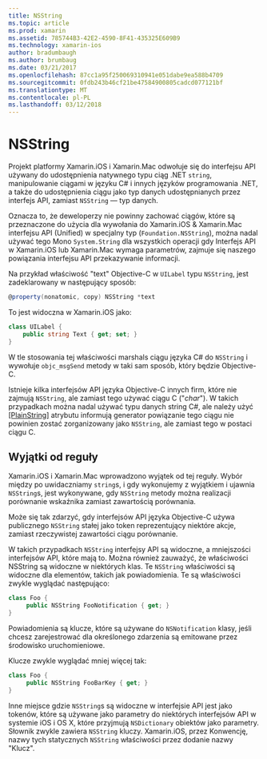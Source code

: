 ```yaml
---
title: NSString
ms.topic: article
ms.prod: xamarin
ms.assetid: 785744B3-42E2-4590-8F41-435325E609B9
ms.technology: xamarin-ios
author: bradumbaugh
ms.author: brumbaug
ms.date: 03/21/2017
ms.openlocfilehash: 87cc1a95f250069310941e051dabe9ea588b4709
ms.sourcegitcommit: 0fdb243b46cf21be47584900805cadcd077121bf
ms.translationtype: MT
ms.contentlocale: pl-PL
ms.lasthandoff: 03/12/2018
---
```

# <a name="nsstring"></a>NSString

Projekt platformy Xamarin.iOS i Xamarin.Mac odwołuje się do interfejsu API używany do udostępnienia natywnego typu ciąg .NET `string`, manipulowanie ciągami w języku C# i innych języków programowania .NET, a także do udostępnienia ciągu jako typ danych udostępnianych przez interfejs API, zamiast `NSString` — typ danych.


Oznacza to, że deweloperzy nie powinny zachować ciągów, które są przeznaczone do użycia dla wywołania do Xamarin.iOS & Xamarin.Mac interfejsu API (Unified) w specjalny typ (`Foundation.NSString`), można nadal używać tego Mono `System.String` dla wszystkich operacji gdy Interfejs API w Xamarin.iOS lub Xamarin.Mac wymaga parametrów, zajmuje się naszego powiązania interfejsu API przekazywanie informacji.

Na przykład właściwość "text" Objective-C w `UILabel` typu `NSString`, jest zadeklarowany w następujący sposób:

```csharp
@property(nonatomic, copy) NSString *text
```

To jest widoczna w Xamarin.iOS jako:

```csharp
class UILabel {
    public string Text { get; set; }
}
```

W tle stosowania tej właściwości marshals ciągu języka C# do `NSString` i wywołuje `objc_msgSend` metody w taki sam sposób, który będzie Objective-C.

Istnieje kilka interfejsów API języka Objective-C innych firm, które nie zajmują `NSString`, ale zamiast tego używać ciągu C ("*char*"). W takich przypadkach można nadal używać typu danych string C#, ale należy użyć [[PlainString]](~/cross-platform/macios/binding/objective-c-libraries.md) atrybutu informują generator powiązanie tego ciągu nie powinien zostać zorganizowany jako `NSString`, ale zamiast tego w postaci ciągu C.

 <a name="Exceptions_to_the_Rule" />


## <a name="exceptions-to-the-rule"></a>Wyjątki od reguły

Xamarin.iOS i Xamarin.Mac wprowadzono wyjątek od tej reguły. Wybór między po uwidaczniamy `string`s, i gdy wykonujemy z wyjątkiem i ujawnia `NSString`s, jest wykonywane, gdy `NSString` metody można realizacji porównanie wskaźnika zamiast zawartością porównania.


Może się tak zdarzyć, gdy interfejsów API języka Objective-C używa publicznego `NSString` stałej jako token reprezentujący niektóre akcje, zamiast rzeczywistej zawartości ciągu porównanie.


W takich przypadkach `NSString` interfejsy API są widoczne, a mniejszości interfejsów API, które mają to. Można również zauważyć, że właściwości NSString są widoczne w niektórych klas. Te `NSString` właściwości są widoczne dla elementów, takich jak powiadomienia. Te są właściwości zwykle wyglądać następująco:

```csharp
class Foo {
     public NSString FooNotification { get; }
}
```

Powiadomienia są klucze, które są używane do `NSNotification` klasy, jeśli chcesz zarejestrować dla określonego zdarzenia są emitowane przez środowisko uruchomieniowe.

Klucze zwykle wyglądać mniej więcej tak:

```csharp
class Foo {
     public NSString FooBarKey { get; }
}
```

Inne miejsce gdzie `NSString`s są widoczne w interfejsie API jest jako tokenów, które są używane jako parametry do niektórych interfejsów API w systemie iOS i OS X, które przyjmują `NSDictionary` obiektów jako parametry. Słownik zwykle zawiera `NSString` kluczy. Xamarin.iOS, przez Konwencję, nazwy tych statycznych `NSString` właściwości przez dodanie nazwy "Klucz".
